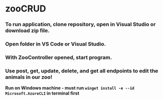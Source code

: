 # zooCRUD
### To run application, clone repository, open in Visual Studio or download zip file.
### Open folder in VS Code or Visual Studio. 
### With ZooController opened, start program. 
### Use post, get, update, delete, and get all endpoints to edit the animals in our zoo! 
**Run on Windows machine - must run `winget install -e --id Microsoft.AzureCLI` in terminal first**
